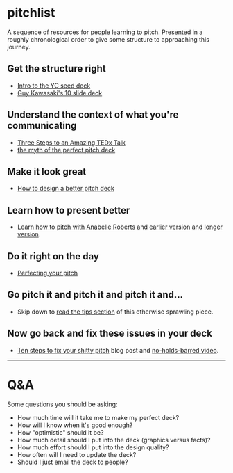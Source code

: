 # pitchlist
A sequence of resources for people learning to pitch. Presented in a roughly chronological order to give some structure to approaching this journey.


## Get the structure right

- [Intro to the YC seed deck](https://blog.ycombinator.com/intro-to-the-yc-seed-deck/)
- [Guy Kawasaki's 10 slide deck](https://guykawasaki.com/the-only-10-slides-you-need-in-your-pitch/)

## Understand the context of what you're communicating

- [Three Steps to an Amazing TEDx Talk](https://www.linkedin.com/pulse/three-steps-amazing-tedx-talk-david-beckett/)
- [the myth of the perfect pitch deck](https://medium.com/m8-ventures/the-myth-of-perfect-pitch-deck-c7e2b3751d8c)

## Make it look great 

- [How to design a better pitch deck](https://blog.ycombinator.com/how-to-design-a-better-pitch-deck/)

## Learn how to present better

- [Learn how to pitch with Anabelle Roberts](https://www.youtube.com/watch?v=yo1Zxg61eZw) and [earlier version](https://www.youtube.com/watch?v=Biukgbojxis) and [longer version](https://www.youtube.com/watch?v=QfOcVve3zQU).

## Do it right on the day

- [Perfecting your pitch](https://www.garage.com/resources/perfecting-your-pitch/)

## Go pitch it and pitch it and pitch it and...

- Skip down to [read the tips section](https://www.forbes.com/sites/chancebarnett/2014/05/09/investor-pitch-deck-to-raise-money-for-startups/#44e3b5674427) of this otherwise sprawling piece. 

## Now go back and fix these issues in your deck

- [Ten steps to fix your shitty pitch](https://about.crunchbase.com/blog/fix-your-shitty-pitch/) blog post and [no-holds-barred video](https://www.youtube.com/watch?v=R8Tpdpy6hdg).

----

# Q&A 

Some questions you should be asking:

- How much time will it take me to make my perfect deck? 
- How will I know when it's good enough?
- How "optimistic" should it be?
- How much detail should I put into the deck (graphics versus facts)?
- How much effort should I put into the design quality?
- How often will I need to update the deck?
- Should I just email the deck to people?



